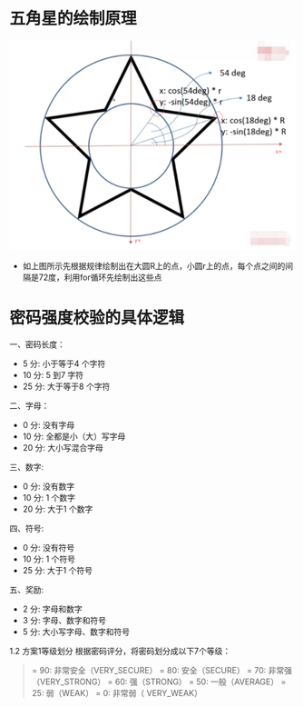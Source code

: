 # 五角星的绘制原理
![image](https://github.com/jessalin737/js-demo-css-canvas/blob/master/SRS24J%40%601QAAN4TZBM~%24B%7DN.png)
* 如上图所示先根据规律绘制出在大圆R上的点，小圆r上的点，每个点之间的间隔是72度，利用for循环先绘制出这些点
# 密码强度校验的具体逻辑
一、密码长度：

* 5 分: 小于等于4 个字符
* 10 分: 5 到7 字符
* 25 分: 大于等于8 个字符

二、字母：

* 0 分: 没有字母
* 10 分: 全都是小（大）写字母
* 20 分: 大小写混合字母

三、数字:

* 0 分: 没有数字
* 10 分: 1 个数字
* 20 分: 大于1 个数字

四、符号:

* 0 分: 没有符号
* 10 分: 1 个符号
* 25 分: 大于1 个符号

五、奖励:

* 2 分: 字母和数字
* 3 分: 字母、数字和符号
* 5 分: 大小写字母、数字和符号

1.2 方案1等级划分
根据密码评分，将密码划分成以下7个等级：
>= 90: 非常安全（VERY_SECURE）
>= 80: 安全（SECURE）
>= 70: 非常强（VERY_STRONG）
>= 60: 强（STRONG）
>= 50: 一般（AVERAGE）
>= 25: 弱（WEAK）
>= 0:  非常弱（ VERY_WEAK）
